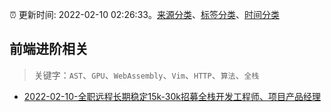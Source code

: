 :alarm_clock: 更新时间: 2022-02-10 02:26:33。[来源分类](../README.md)、[标签分类](../TAGS.md)、[时间分类](../TIMELINE.md)

## 前端进阶相关


> 关键字：`AST`、`GPU`、`WebAssembly`、`Vim`、`HTTP`、`算法`、`全栈`



- [2022-02-10-全职远程长期稳定15k-30k招募全栈开发工程师、项目产品经理](https://www.v2ex.com/t/832838) 
